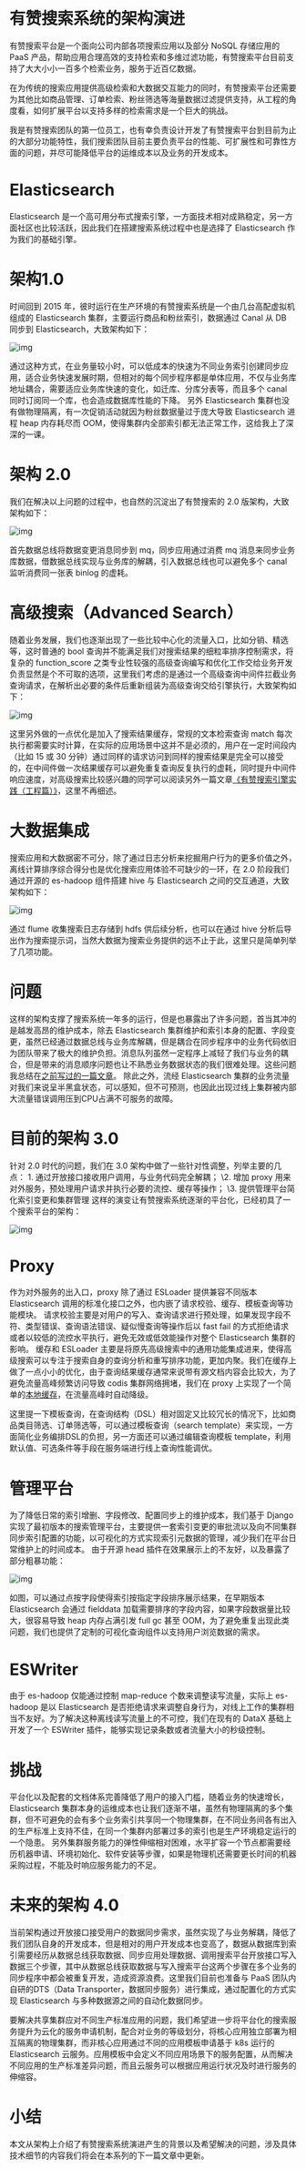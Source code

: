 # 有赞搜索系统的架构演进

有赞搜索平台是一个面向公司内部各项搜索应用以及部分 NoSQL 存储应用的 PaaS 产品，帮助应用合理高效的支持检索和多维过滤功能，有赞搜索平台目前支持了大大小小一百多个检索业务，服务于近百亿数据。

在为传统的搜索应用提供高级检索和大数据交互能力的同时，有赞搜索平台还需要为其他比如商品管理、订单检索、粉丝筛选等海量数据过滤提供支持，从工程的角度看，如何扩展平台以支持多样的检索需求是一个巨大的挑战。

我是有赞搜索团队的第一位员工，也有幸负责设计开发了有赞搜索平台到目前为止的大部分功能特性，我们搜索团队目前主要负责平台的性能、可扩展性和可靠性方面的问题，并尽可能降低平台的运维成本以及业务的开发成本。

# Elasticsearch

Elasticsearch 是一个高可用分布式搜索引擎，一方面技术相对成熟稳定，另一方面社区也比较活跃，因此我们在搭建搜索系统过程中也是选择了 Elasticsearch 作为我们的基础引擎。

# 架构1.0

时间回到 2015 年，彼时运行在生产环境的有赞搜索系统是一个由几台高配虚拟机组成的 Elasticsearch 集群，主要运行商品和粉丝索引，数据通过 Canal 从 DB 同步到 Elasticsearch，大致架构如下：

![img](https://i.loli.net/2020/03/28/HYp6vjGWzRs2n8k.png)

通过这种方式，在业务量较小时，可以低成本的快速为不同业务索引创建同步应用，适合业务快速发展时期，但相对的每个同步程序都是单体应用，不仅与业务库地址耦合，需要适应业务库快速的变化，如迁库、分库分表等，而且多个 canal 同时订阅同一个库，也会造成数据库性能的下降。 另外 Elasticsearch 集群也没有做物理隔离，有一次促销活动就因为粉丝数据量过于庞大导致 Elasticsearch 进程 heap 内存耗尽而 OOM，使得集群内全部索引都无法正常工作，这给我上了深深的一课。

# 架构 2.0

我们在解决以上问题的过程中，也自然的沉淀出了有赞搜索的 2.0 版架构，大致架构如下：

![img](https://i.loli.net/2020/03/28/RyVZQDAwsq5nzr4.png)

首先数据总线将数据变更消息同步到 mq，同步应用通过消费 mq 消息来同步业务库数据，借数据总线实现与业务库的解耦，引入数据总线也可以避免多个 canal 监听消费同一张表 binlog 的虚耗。

# 高级搜索（Advanced Search）

随着业务发展，我们也逐渐出现了一些比较中心化的流量入口，比如分销、精选等，这时普通的 bool 查询并不能满足我们对搜索结果的细粒率排序控制需求，将复杂的 function_score 之类专业性较强的高级查询编写和优化工作交给业务开发负责显然是个不可取的选项，这里我们考虑的是通过一个高级查询中间件拦截业务查询请求，在解析出必要的条件后重新组装为高级查询交给引擎执行，大致架构如下：

![img](https://i.loli.net/2020/03/28/8vUFPYupMT4rwZq.png)

这里另外做的一点优化是加入了搜索结果缓存，常规的文本检索查询 match 每次执行都需要实时计算，在实际的应用场景中这并不是必须的，用户在一定时间段内（比如 15 或 30 分钟）通过同样的请求访问到同样的搜索结果是完全可以接受的，在中间件做一次结果缓存可以避免重复查询反复执行的虚耗，同时提升中间件响应速度，对高级搜索比较感兴趣的同学可以阅读另外一篇文章[《有赞搜索引擎实践（工程篇）》](https://tech.youzan.com/search-engine1/)，这里不再细述。

# 大数据集成

搜索应用和大数据密不可分，除了通过日志分析来挖掘用户行为的更多价值之外，离线计算排序综合得分也是优化搜索应用体验不可缺少的一环，在 2.0 阶段我们通过开源的 es-hadoop 组件搭建 hive 与 Elasticsearch 之间的交互通道，大致架构如下：

![img](https://i.loli.net/2020/03/28/hIcBHqZE8onVmD6.png)

通过 flume 收集搜索日志存储到 hdfs 供后续分析，也可以在通过 hive 分析后导出作为搜索提示词，当然大数据为搜索业务提供的远不止于此，这里只是简单列举了几项功能。

# 问题

这样的架构支撑了搜索系统一年多的运行，但是也暴露出了许多问题，首当其冲的是越发高昂的维护成本，除去 Elasticsearch 集群维护和索引本身的配置、字段变更，虽然已经通过数据总线与业务库解耦，但是耦合在同步程序中的业务代码依旧为团队带来了极大的维护负担。消息队列虽然一定程序上减轻了我们与业务的耦合，但是带来的消息顺序问题也让不熟悉业务数据状态的我们很难处理。这些问题我总结在[之前写过的一篇文章](https://mp.weixin.qq.com/s/F448LOeusNAK_kJCnN52rg)。 除此之外，流经 Elasticsearch 集群的业务流量对我们来说呈半黑盒状态，可以感知，但不可预测，也因此出现过线上集群被内部大流量错误调用压到CPU占满不可服务的故障。

# 目前的架构 3.0

针对 2.0 时代的问题，我们在 3.0 架构中做了一些针对性调整，列举主要的几点： 1. 通过开放接口接收用户调用，与业务代码完全解耦；
\2. 增加 proxy 用来对外服务，预处理用户请求并执行必要的流控、缓存等操作；
\3. 提供管理平台简化索引变更和集群管理
这样的演变让有赞搜索系统逐渐的平台化，已经初具了一个搜索平台的架构：

![img](https://i.loli.net/2020/03/28/M5fZXpBzOiQatvE.png)

# Proxy

作为对外服务的出入口，proxy 除了通过 ESLoader 提供兼容不同版本 Elasticsearch 调用的标准化接口之外，也内嵌了请求校验、缓存、模板查询等功能模块。 请求校验主要是对用户的写入、查询请求进行预处理，如果发现字段不符、类型错误、查询语法错误、疑似慢查询等操作后以 fast fail 的方式拒绝请求或者以较低的流控水平执行，避免无效或低效能操作对整个 Elasticsearch 集群的影响。 缓存和 ESLoader 主要是将原先高级搜索中的通用功能集成进来，使得高级搜索可以专注于搜索自身的查询分析和重写排序功能，更加内聚。我们在缓存上做了一点小小的优化，由于查询结果缓存通常来说带有源文档内容会比较大，为了避免流量高峰频繁访问导致 codis 集群网络拥堵，我们在 proxy 上实现了一个简单的[本地缓存](https://mp.weixin.qq.com/s/5eaW0OtRCeO2AkbkQPFykw)，在流量高峰时自动降级。

这里提一下模板查询，在查询结构（DSL）相对固定又比较冗长的情况下，比如商品类目筛选、订单筛选等，可以通过模板查询（search template）来实现，一方面简化业务编排DSL的负担，另一方面还可以通过编辑查询模板 template，利用默认值、可选条件等手段在服务端进行线上查询性能调优。

# 管理平台

为了降低日常的索引增删、字段修改、配置同步上的维护成本，我们基于 Django 实现了最初版本的搜索管理平台，主要提供一套索引变更的审批流以及向不同集群同步索引配置的功能，以可视化的方式实现索引元数据的管理，减少我们在平台日常维护上的时间成本。 由于开源 head 插件在效果展示上的不友好，以及暴露了部分粗暴功能：

![img](https://i.loli.net/2020/03/28/gXNpl6zcBbvOr2C.png)

如图，可以通过点按字段使得索引按指定字段排序展示结果，在早期版本 Elasticsearch 会通过 fielddata 加载需要排序的字段内容，如果字段数据量比较大，很容易导致 heap 内存占满引发 full gc 甚至 OOM，为了避免重复出现此类问题，我们也提供了定制的可视化查询组件以支持用户浏览数据的需求。

# ESWriter

由于 es-hadoop 仅能通过控制 map-reduce 个数来调整读写流量，实际上 es-hadoop 是以 Elasticsearch 是否拒绝请求来调整自身行为，对线上工作的集群相当不友好。为了解决这种离线读写流量上的不可控，我们在现有的 DataX 基础上开发了一个 ESWriter 插件，能够实现记录条数或者流量大小的秒级控制。

# 挑战

平台化以及配套的文档体系完善降低了用户的接入门槛，随着业务的快速增长，Elasticsearch 集群本身的运维成本也让我们逐渐不堪，虽然有物理隔离的多个集群，但不可避免的会有多个业务索引共享同一个物理集群，在不同业务间各有出入的生产标准上支持不佳，在同一个集群内部署过多的索引也是生产环境稳定运行的一个隐患。 另外集群服务能力的弹性伸缩相对困难，水平扩容一个节点都需要经历机器申请、环境初始化、软件安装等步骤，如果是物理机还需要更长时间的机器采购过程，不能及时响应服务能力的不足。

# 未来的架构 4.0

当前架构通过开放接口接受用户的数据同步需求，虽然实现了与业务解耦，降低了我们团队自身的开发成本，但是相对的用户开发成本也变高了，数据从数据库到索引需要经历从数据总线获取数据、同步应用处理数据、调用搜索平台开放接口写入数据三个步骤，其中从数据总线获取数据与写入搜索平台这两个步骤在多个业务的同步程序中都会被重复开发，造成资源浪费。这里我们目前也准备与 PaaS 团队内自研的DTS（Data Transporter，数据同步服务）进行集成，通过配置化的方式实现 Elasticsearch 与多种数据源之间的自动化数据同步。

要解决共享集群应对不同生产标准应用的问题，我们希望进一步将平台化的搜索服务提升为云化的服务申请机制，配合对业务的等级划分，将核心应用独立部署为相互隔离的物理集群，而非核心应用通过不同的应用模板申请基于 k8s 运行的 Elasticsearch 云服务。应用模板中会定义不同应用场景下的服务配置，从而解决不同应用的生产标准差异问题，而且云服务可以根据应用运行状况及时进行服务的伸缩容。

# 小结

本文从架构上介绍了有赞搜索系统演进产生的背景以及希望解决的问题，涉及具体技术细节的内容我们将会在本系列的下一篇文章中更新。